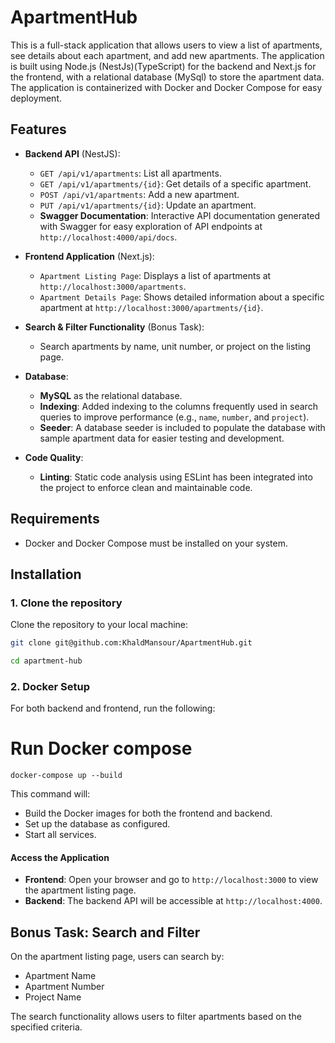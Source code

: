 # ApartmentHub

This is a full-stack application that allows users to view a list of apartments, see details about each apartment, and add new apartments. The application is built using Node.js (NestJs)(TypeScript) for the backend and Next.js for the frontend, with a relational database (MySql) to store the apartment data. The application is containerized with Docker and Docker Compose for easy deployment.

## Features
- **Backend API** (NestJS):
  - `GET /api/v1/apartments`: List all apartments.
  - `GET /api/v1/apartments/{id}`: Get details of a specific apartment.
  - `POST /api/v1/apartments`: Add a new apartment.
  - `PUT /api/v1/apartments/{id}`: Update an apartment.
  - **Swagger Documentation**: Interactive API documentation generated with Swagger for easy exploration of API endpoints  at `http://localhost:4000/api/docs`.

- **Frontend Application** (Next.js):
  - `Apartment Listing Page`: Displays a list of apartments at `http://localhost:3000/apartments`.
  - `Apartment Details Page`: Shows detailed information about a specific apartment at `http://localhost:3000/apartments/{id}`.

- **Search & Filter Functionality** (Bonus Task):
  - Search apartments by name, unit number, or project on the listing page.

- **Database**:
  - **MySQL** as the relational database.
  - **Indexing**: Added indexing to the columns frequently used in search queries to improve performance (e.g., `name`, `number`, and `project`).
  - **Seeder**: A database seeder is included to populate the database with sample apartment data for easier testing and development.

- **Code Quality**:
  - **Linting**: Static code analysis using ESLint has been integrated into the project to enforce clean and maintainable code.

## Requirements
- Docker and Docker Compose must be installed on your system.

## Installation

### 1. Clone the repository
Clone the repository to your local machine:

```bash
git clone git@github.com:KhaldMansour/ApartmentHub.git
```

```bash
cd apartment-hub
```

### 2. Docker Setup
For both backend and frontend, run the following:

# Run Docker compose
```
docker-compose up --build
```

This command will:
- Build the Docker images for both the frontend and backend.
- Set up the database as configured.
- Start all services.

#### Access the Application
- **Frontend**: Open your browser and go to `http://localhost:3000` to view the apartment listing page.
- **Backend**: The backend API will be accessible at `http://localhost:4000`.

## Bonus Task: Search and Filter
On the apartment listing page, users can search by:
- Apartment Name
- Apartment Number
- Project Name

The search functionality allows users to filter apartments based on the specified criteria.



